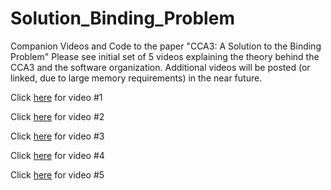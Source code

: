 # Solution_Binding_Problem
Companion Videos and Code to the paper "CCA3: A Solution to the Binding Problem"
Please see initial set of 5 videos explaining the theory behind the CCA3 and the software organization.
Additional videos will be posted (or linked, due to large memory requirements) in the near future.

Click [here](https://vimeo.com/user156132136) for video #1

Click [here](https://github.com/CausalCog/CausalCog/blob/main/video%202%20csr%20supp%20ver2.pdf) for video #2

Click [here]( ) for video #3

Click [here]( ) for video #4

Click [here]( ) for video #5


